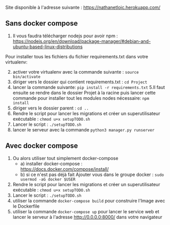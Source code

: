 Site disponible à l'adresse suivante : https://nathanetloic.herokuapp.com/

## Sans docker compose

1. Il vous faudra télécharger nodejs pour avoir npm : 
https://nodejs.org/en/download/package-manager/#debian-and-ubuntu-based-linux-distributions

Pour installer tous les fichiers du fichier requirements.txt dans votre virtualenv:

2. activer votre virtualenv avec la commande suivante : ```source bin/activate```
3. diriger vers le dossier qui contient requirements.txt : ```cd Project```
4. lancer la commande suivante: ```pip install -r requirements.txt```
5.Il faut ensuite se rendre dans le dossier Projet à la racine puis lancer cette commande pour installer tout les modules nodes nécessaire: ```npm install```
6. diriger vers le dossier parent : ```cd ..```
7. Rendre le script pour lancer les migrations et créer un superutilisateur exécutable : ```chmod u+x setupTODO.sh```
8. Lancer le script : ```./setupTODO.sh```
9. lancer le serveur avec la commande ```python3 manager.py runserver```

## Avec docker compose

1. Ou alors utiliser tout simplement docker-compose
   - a) installer docker-compose : https://docs.docker.com/compose/install/ 
   - b) si ce n'est pas déjà fait Ajouter vous dans le groupe docker : ```sudo usermod -aG docker $USER```
2. Rendre le script pour lancer les migrations et créer un superutilisateur exécutable : ```chmod u+x setupTODO.sh```
3. Lancer le script : ```./setupTODO.sh```
4. utiliser la commande ```docker-compose build``` pour construire l'Image avec le Dockerfile
5. utiliser la commande ```docker-compose up``` pour lancer le service web et lancer le serveur à l'adresse http://0.0.0.0:8000/ dans votre navigateur

